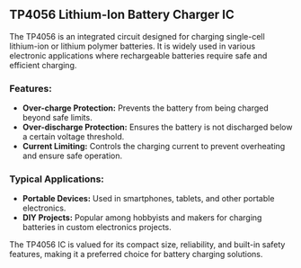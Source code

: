 ## TP4056 Lithium-Ion Battery Charger IC

The TP4056 is an integrated circuit designed for charging single-cell lithium-ion or lithium polymer batteries. It is widely used in various electronic applications where rechargeable batteries require safe and efficient charging.

### Features:
- **Over-charge Protection:** Prevents the battery from being charged beyond safe limits.
- **Over-discharge Protection:** Ensures the battery is not discharged below a certain voltage threshold.
- **Current Limiting:** Controls the charging current to prevent overheating and ensure safe operation.

### Typical Applications:
- **Portable Devices:** Used in smartphones, tablets, and other portable electronics.
- **DIY Projects:** Popular among hobbyists and makers for charging batteries in custom electronics projects.

The TP4056 IC is valued for its compact size, reliability, and built-in safety features, making it a preferred choice for battery charging solutions.
